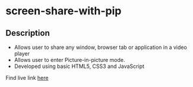 # screen-share-with-pip

## Description
- Allows user to share any window, browser tab or application in a video player
- Allows user to enter Picture-in-picture mode.
- Developed using basic HTML5, CSS3 and JavaScript

Find live link [here](https://sourav-patra.github.io/screen-share-with-pip/)
